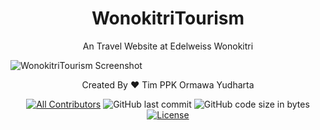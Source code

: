 <h1 align="center">WonokitriTourism</h1>
<p align="center">An Travel Website at Edelweiss Wonokitri</p>

![WonokitriTourism Screenshot](https://raw.githubusercontent.com/Isallkun/WonokitriTourism/master/WonokitriTourism.png)

<p align="center">Created By &hearts; Tim PPK Ormawa Yudharta</p>
<div align="center">

[![All Contributors](https://img.shields.io/github/contributors/isallkun/nftmarket)](https://github.com/isallkun/WonokitriTourism/graphs/contributors)
![GitHub last commit](https://img.shields.io/github/last-commit/isallkun/WonokitriTourism.svg)
![GitHub code size in bytes](https://img.shields.io/github/languages/code-size/isallkun/WonokitriTourism)
[![License](https://img.shields.io/github/license/isallkun/WonokitriTourism.svg)](LICENSE)

</div>
